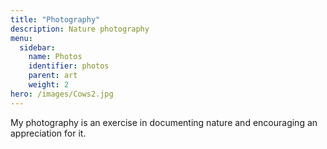 ```yaml
---
title: "Photography"
description: Nature photography
menu:
  sidebar:
    name: Photos
    identifier: photos
    parent: art
    weight: 2
hero: /images/Cows2.jpg
---
```


My photography is an exercise in documenting nature and encouraging an appreciation for it.
